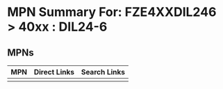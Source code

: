 



# MPN Summary For: FZE4XXDIL246 > 40xx : DIL24-6

## MPNs
  

|MPN|Direct Links|Search Links|
| :--- | :--- | :--- |
||||
